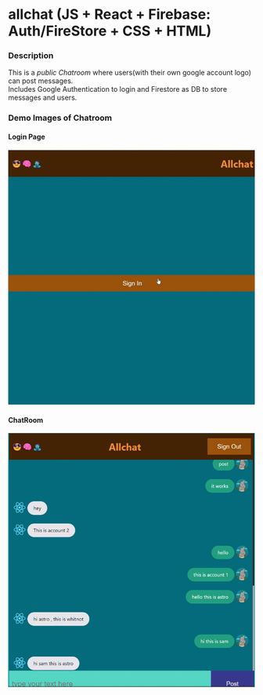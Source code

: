 # allchat (JS + React + Firebase: Auth/FireStore + CSS + HTML)

### Description
This is a *public Chatroom* where users(with their own google account logo) can post messages.<br> 
Includes Google Authentication to login and Firestore as DB to store messages and users.

### Demo Images of Chatroom
#### Login Page
![a picture of what the chatroom would look like](https://github.com/Sayan9661/allchat/blob/main/all_chat_login.jpg?raw=true)

#### ChatRoom
![a picture of what the chatroom would look like](https://github.com/Sayan9661/allchat/blob/main/all_chat_chatroom.jpg?raw=true)

